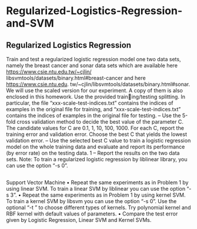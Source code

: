 # Regularized-Logistics-Regression-and-SVM
## Regularized Logistics Regression
Train and test a regularized logistic regression model one two data sets, namely the breast
cancer and sonar data sets which are available here https://www.csie.ntu.edu.tw/~cjlin/
libsvmtools/datasets/binary.html#breast-cancer and here https://www.csie.ntu.edu.
tw/~cjlin/libsvmtools/datasets/binary.html#sonar. We will use the scaled version for
our experiment. A copy of them is also enclosed in this homework. Use the provided training/testing splitting. In particular, the file “xxx-scale-test-indices.txt” contains the indices of
examples in the original file for training, and “xxx-scale-test-indices.txt” contains the indices of
examples in the original file for testing.
– Use the 5-fold cross validation method to decide the best value of the parameter C. The
candidate values for C are 0.1, 1, 10, 100, 1000. For each C, report the training error and
validation error. Choose the best C that yields the lowest validation error.
– Use the selected best C value to train a logistic regression model on the whole training
data and evaluate and report its performance (by error rate) on the testing data.
1
– Report the results on the two data sets.
Note: To train a regularized logistic regression by liblinear library, you can use the option “-s
0”.
##
Support Vector Machine
• Repeat the same experiments as in Problem 1 by using linear SVM. To train a linear SVM by
liblinear you can use the option “-s 3”.
• Repeat the same experiments as in Problem 1 by using kernel SVM. To train a kernel SVM by
libsvm you can use the option “-s 0”. Use the optional “-t ” to choose different types of kernels.
Try polynomial kernel and RBF kernel with default values of parameters.
• Compare the test error given by Logistic Regression, Linear SVM and Kernel SVMs.
